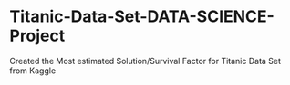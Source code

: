# Titanic-Data-Set-DATA-SCIENCE-Project
Created the Most estimated Solution/Survival Factor for Titanic Data Set from Kaggle
